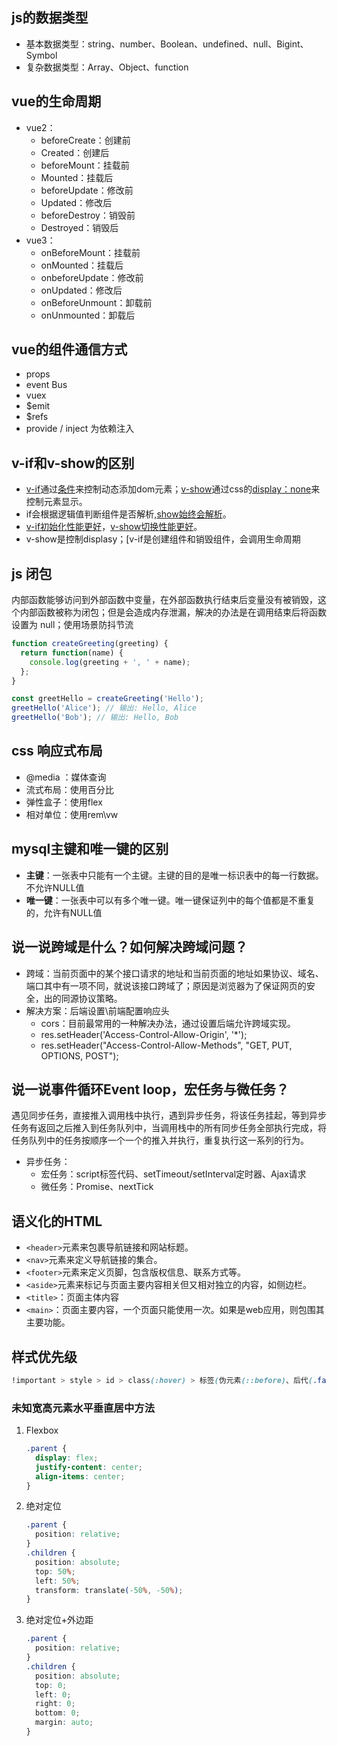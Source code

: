 ##   js的数据类型

- 基本数据类型：string、number、Boolean、undefined、null、Bigint、Symbol
- 复杂数据类型：Array、Object、function

## vue的生命周期

- vue2：
  - beforeCreate：创建前
  - Created：创建后
  - beforeMount：挂载前
  - Mounted：挂载后
  - beforeUpdate：修改前
  - Updated：修改后
  - beforeDestroy：销毁前
  - Destroyed：销毁后
- vue3：
  - onBeforeMount：挂载前
  - onMounted：挂载后
  - onbeforeUpdate：修改前
  - onUpdated：修改后
  - onBeforeUnmount：卸载前
  - onUnmounted：卸载后

## **vue的组件通信方式**

- props
- event Bus
- vuex
- $emit
- $refs
- provide / inject 为依赖注入

## v-if和v-show的区别

- [v-if]()通过[条件]()来控制动态添加dom元素；[v-show]()通过css的[display：none]()来控制元素显示。
- if会根据逻辑值判断组件是否解析,[show始终会解析]()。
- [v-if初始化性能更好]()，[v-show切换性能更好]()。
- v-show是控制displasy；[v-if是创建组件和销毁组件，会调用生命周期

## js 闭包

内部函数能够访问到外部函数中变量，在外部函数执行结束后变量没有被销毁，这个内部函数被称为闭包；但是会造成内存泄漏，解决的办法是在调用结束后将函数设置为 null；使用场景防抖节流

```javascript
function createGreeting(greeting) {
  return function(name) {
    console.log(greeting + ', ' + name);
  };
}

const greetHello = createGreeting('Hello');
greetHello('Alice'); // 输出: Hello, Alice
greetHello('Bob'); // 输出: Hello, Bob
```

## css 响应式布局

- @media ：媒体查询
- 流式布局：使用百分比
- 弹性盒子：使用flex
- 相对单位：使用rem\vw

## mysql主键和唯一键的区别

- **主键**：一张表中只能有一个主键。主键的目的是唯一标识表中的每一行数据。不允许NULL值
- **唯一键**：一张表中可以有多个唯一键。唯一键保证列中的每个值都是不重复的，允许有NULL值

## 说一说跨域是什么？如何解决跨域问题？

- 跨域：当前页面中的某个接口请求的地址和当前页面的地址如果协议、域名、端口其中有一项不同，就说该接口跨域了；原因是浏览器为了保证网页的安全，出的同源协议策略。
- 解决方案：后端设置\前端配置响应头
  - cors：目前最常用的一种解决办法，通过设置后端允许跨域实现。
  - res.setHeader('Access-Control-Allow-Origin', '*');
  - res.setHeader("Access-Control-Allow-Methods", "GET, PUT, OPTIONS, POST");

## 说一说事件循环Event loop，宏任务与微任务？

遇见同步任务，直接推入调用栈中执行，遇到异步任务，将该任务挂起，等到异步任务有返回之后推入到任务队列中，当调用栈中的所有同步任务全部执行完成，将任务队列中的任务按顺序一个一个的推入并执行，重复执行这一系列的行为。

- 异步任务：
  - 宏任务：script标签代码、setTimeout/setInterval定时器、Ajax请求
  - 微任务：Promise、nextTick

## 语义化的HTML

- `<header>`元素来包裹导航链接和网站标题。
- `<nav>`元素来定义导航链接的集合。
- `<footer>`元素来定义页脚，包含版权信息、联系方式等。
- `<aside>`元素来标记与页面主要内容相关但又相对独立的内容，如侧边栏。
- `<title>`：页面主体内容
- `<main>`：页面主要内容，一个页面只能使用一次。如果是web应用，则包围其主要功能。

## 样式优先级

```css
!important > style > id > class(:hover) > 标签(伪元素(::before)、后代(.father .child) > 子类(.father > .child)、相邻(.bro1 + .bro2)) > 通配符(*)
```

### 未知宽高元素水平垂直居中方法

1. Flexbox

   ```css
   .parent {
     display: flex;
     justify-content: center;
     align-items: center;
   }
   ```

   

2. 绝对定位

   ```css
   .parent {
     position: relative;
   }
   .children {
     position: absolute;
     top: 50%;
     left: 50%;
     transform: translate(-50%, -50%);
   }
   ```

   

3. 绝对定位+外边距

   ```css
   .parent {
     position: relative;
   }
   .children {
     position: absolute;
     top: 0;
     left: 0;
     right: 0;
     bottom: 0;
     margin: auto;
   }
   ```

   

